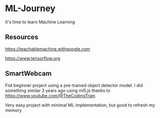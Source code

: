 # ML-Journey

It's time to learn Machine Learning

## Resources

https://teachablemachine.withgoogle.com

https://www.tensorflow.org

## SmartWebcam

Fist beginner project using a pre-trained object detector model. I did something similar 3 years ago using ml5.js thanks to https://www.youtube.com/@TheCodingTrain

Very easy project with minimal ML implementation, but good to refresh my memory
